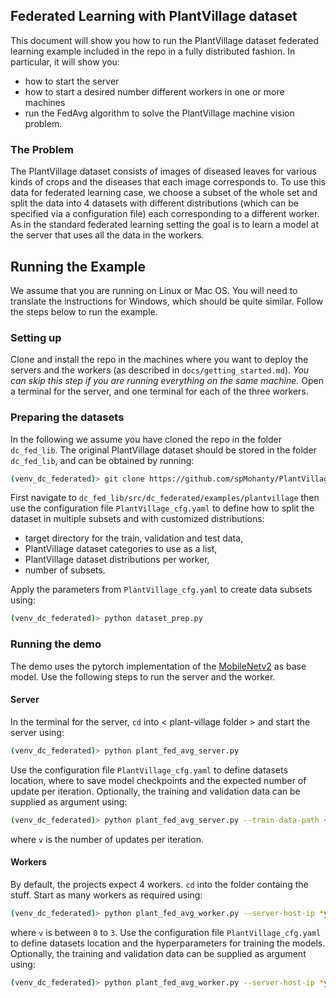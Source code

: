 ## Federated Learning with PlantVillage dataset

This document will show you how to run the PlantVillage dataset federated learning example included in the repo in a fully distributed fashion. In particular, it will show you:
- how to start the server
- how to start a desired number different workers in one or more machines
- run the FedAvg algorithm to solve the PlantVillage machine vision problem.

### The Problem

The PlantVillage dataset consists of images of diseased leaves for various kinds of crops and the diseases that each image corresponds to. To use this data for federated learning case, we choose a subset of the whole set and split the data into 4 datasets with different distributions (which can be specified via a configuration file) each corresponding to a different worker. As in the standard federated learning setting the goal is to learn a model at the server that uses all the data in the workers.


## Running the Example

We assume that you are running on Linux or Mac OS. You will need to translate the instructions for Windows, which should be quite similar. Follow the steps below to run the example.

### Setting up

Clone and install the repo in the machines where you want to deploy the servers and the workers (as described in `docs/getting_started.md`). *You can skip this step if you are running everything on the same machine.* Open a terminal for the server, and one terminal for each of the three workers.



### Preparing the datasets

In the following we assume you have cloned the repo in the folder `dc_fed_lib`. The original PlantVillage dataset should be stored in the folder `dc_fed_lib`, and can be obtained by running:
```bash
(venv_dc_federated)> git clone https://github.com/spMohanty/PlantVillage-Dataset
```

First navigate to `dc_fed_lib/src/dc_federated/examples/plantvillage` then use the configuration file `PlantVillage_cfg.yaml` to define how to split the dataset in multiple subsets and with customized distributions:
* target directory for the train, validation and test data,
* PlantVillage dataset categories to use as a list,
* PlantVillage dataset distributions per worker,
* number of subsets.

Apply the parameters from `PlantVillage_cfg.yaml` to create data subsets using:
```bash
(venv_dc_federated)> python dataset_prep.py
```

### Running the demo
The demo uses the pytorch implementation of the  [MobileNetv2](https://arxiv.org/abs/1801.04381) as base model. Use the following steps to run the server and the worker.

#### Server

In the terminal for the server, `cd` into < plant-village folder >  and start the server using:
```bash
(venv_dc_federated)> python plant_fed_avg_server.py
```
Use the configuration file `PlantVillage_cfg.yaml` to define datasets location, where to save model checkpoints and the expected number of update per iteration. Optionally, the training and validation data can be supplied as argument using:
```bash
(venv_dc_federated)> python plant_fed_avg_server.py --train-data-path <train-data-path> --validation-data-path <validation-data-path> --checkpoint-path <checkpoint-path> --update-lim <v>
```
where `v` is the number of updates per iteration. 

#### Workers

By default, the projects expect 4 workers. `cd` into the folder containg the stuff. Start as many workers as required using:
```bash
(venv_dc_federated)> python plant_fed_avg_worker.py --server-host-ip *your_server_ip* --server-port 8080 --worker-id <v>
```
where `v` is between `0` to `3`. Use the configuration file `PlantVillage_cfg.yaml` to define datasets location and the hyperparameters for training the models. Optionally, the training and validation data can be supplied as argument using:
```bash
(venv_dc_federated)> python plant_fed_avg_worker.py --server-host-ip *your_server_ip* --server-port 8080 --worker-id [worker id] --train-data-path [path] --validation-data-path [path]
```
